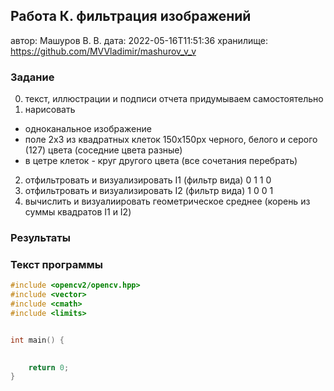 ## Работа К. фильтрация изображений
автор: Машуров В. В.
дата: 2022-05-16T11:51:36
хранилище: https://github.com/MVVladimir/mashurov_v_v 

### Задание
0. текст, иллюстрации и подписи отчета придумываем самостоятельно
1. нарисовать
- одноканальное изображение 
- поле 2x3 из квадратных клеток 150x150px черного, белого и серого (127) цвета (соседние цвета разные)
- в цетре клеток - круг другого цвета (все сочетания перебрать)
2. отфильтровать и визуализировать I1 (фильтр вида)
0 1
1 0
3. отфильтровать и визуализировать I2 (фильтр вида)
1 0
0 1
4. вычислить и визуалиировать геометрическое среднее (корень из суммы квадратов I1 и I2)

### Результаты

### Текст программы

```cpp
#include <opencv2/opencv.hpp>
#include <vector>
#include <cmath>
#include <limits>


int main() {
    

    return 0;
}
```
